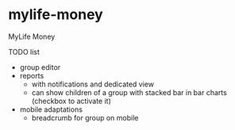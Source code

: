 # mylife-money
MyLife Money

TODO list
 - group editor
 - reports
   - with notifications and dedicated view
   - can show children of a group with stacked bar in bar charts (checkbox to activate it)
 - mobile adaptations
   - breadcrumb for group on mobile
